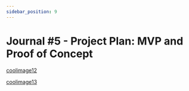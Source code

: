 ```yaml
---
sidebar_position: 9
---
```

# Journal #5 - Project Plan: MVP and Proof of Concept

[coolimage12](https://cdn.discordapp.com/attachments/871870426169610332/1196295035034030160/Screen_Shot_2024-01-14_at_7.29.18_PM.png?ex=65b71b92&is=65a4a692&hm=aaf6c460c4b7559233f145a99b74cb5b5de1f4d55e921e1cf808b55fb787a8b0&)

[coolimage13](https://cdn.discordapp.com/attachments/871870426169610332/1196295432163307621/Screen_Shot_2024-01-14_at_7.png?ex=65b71bf1&is=65a4a6f1&hm=97a78490fe98409f63bc8800a2c46b8554c7f135b40b0c0b9f9cc558737f2e2e&)